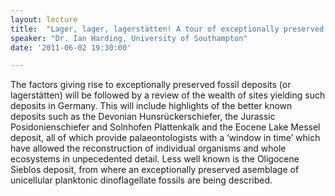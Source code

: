 ```yaml
---
layout: lecture
title:  "Lager, lager, lagerstätten! A tour of exceptionally preserved German fossil deposits"
speaker: "Dr. Ian Harding, University of Southampton"
date: '2011-06-02 19:30:00'

---
```

The factors giving rise to exceptionally preserved fossil deposits (or lagerstätten) will be followed by a review of the wealth of sites yielding such deposits in Germany. This will include highlights of the better known deposits such as the Devonian Hunsrückerschiefer, the Jurassic Posidonienschiefer and Solnhofen Plattenkalk and the Eocene Lake Messel deposit, all of which provide palaeontologists with a ‘window in time’ which have allowed the reconstruction of individual organisms and whole ecosystems in unpecedented detail. Less well known is the Oligocene Sieblos deposit, from where an exceptionally preserved asemblage of unicellular planktonic dinoflagellate fossils are being described.